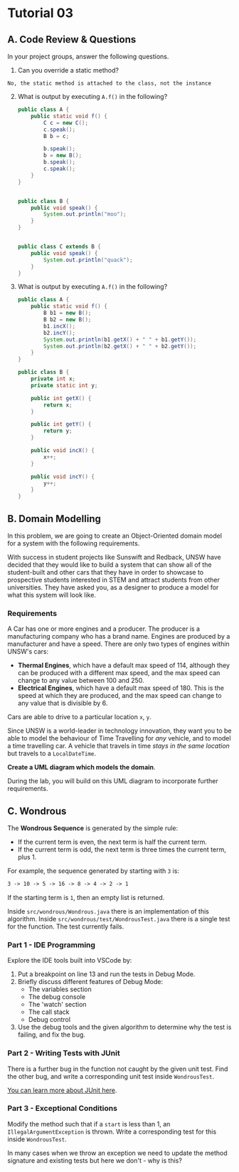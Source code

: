 # Tutorial 03

## A. Code Review & Questions

In your project groups, answer the following questions.

1. Can you override a static method?

```
No, the static method is attached to the class, not the instance
```

2. What is output by executing `A.f()` in the following?

   ```java
   public class A {
       public static void f() {
           C c = new C();
           c.speak();
           B b = c;

           b.speak();
           b = new B();
           b.speak();
           c.speak();
       }
   }


   public class B {
       public void speak() {
           System.out.println("moo");
       }
   }


   public class C extends B {
       public void speak() {
           System.out.println("quack");
       }
   }
   ```

3. What is output by executing `A.f()` in the following?

   ```java
   public class A {
       public static void f() {
           B b1 = new B();
           B b2 = new B();
           b1.incX();
           b2.incY();
           System.out.println(b1.getX() + " " + b1.getY());
           System.out.println(b2.getX() + " " + b2.getY());
       }
   }

   public class B {
       private int x;
       private static int y;

       public int getX() {
           return x;
       }

       public int getY() {
           return y;
       }

       public void incX() {
           x++;
       }

       public void incY() {
           y++;
       }
   }
   ```

## B. Domain Modelling

In this problem, we are going to create an Object-Oriented domain model for a system with the following requirements.

With success in student projects like Sunswift and Redback, UNSW have decided that they would like to build a system that can show all of the student-built and other cars that they have in order to showcase to prospective students interested in STEM and attract students from other universities. They have asked you, as a designer to produce a model for what this system will look like.

### Requirements

A Car has one or more engines and a producer. The producer is a manufacturing company who has a brand name. Engines are produced by a manufacturer and have a speed. There are only two types of engines within UNSW's cars:

- **Thermal Engines**, which have a default max speed of 114, although they can be produced with a different max speed, and the max speed can change to any value between 100 and 250.
- **Electrical Engines**, which have a default max speed of 180. This is the speed at which they are produced, and the max speed can change to any value that is divisible by 6.

Cars are able to drive to a particular location `x`, `y`.

Since UNSW is a world-leader in technology innovation, they want you to be able to model the behaviour of Time Travelling for _any_ vehicle, and to model a time travelling car. A vehicle that travels in time _stays in the same location_ but travels to a `LocalDateTime`.

**Create a UML diagram which models the domain**.

During the lab, you will build on this UML diagram to incorporate further requirements.

## C. Wondrous

The **Wondrous Sequence** is generated by the simple rule:

- If the current term is even, the next term is half the current term.
- If the current term is odd, the next term is three times the current term, plus 1.

For example, the sequence generated by starting with `3` is:

```txt
3 -> 10 -> 5 -> 16 -> 8 -> 4 -> 2 -> 1
```

If the starting term is `1`, then an empty list is returned.

Inside `src/wondrous/Wondrous.java` there is an implementation of this algorithm. Inside `src/wondrous/test/WondrousTest.java` there is a single test for the function. The test currently fails.

### Part 1 - IDE Programming

Explore the IDE tools built into VSCode by:

1. Put a breakpoint on line 13 and run the tests in Debug Mode.
2. Briefly discuss different features of Debug Mode:
   - The variables section
   - The debug console
   - The 'watch' section
   - The call stack
   - Debug control
3. Use the debug tools and the given algorithm to determine why the test is failing, and fix the bug.

### Part 2 - Writing Tests with JUnit

There is a further bug in the function not caught by the given unit test. Find the other bug, and write a corresponding unit test inside `WondrousTest`.

[You can learn more about JUnit here](https://www.vogella.com/tutorials/JUnit/article.html).

### Part 3 - Exceptional Conditions

Modify the method such that if a `start` is less than 1, an `IllegalArgumentException` is thrown. Write a corresponding test for this inside `WondrousTest`.

In many cases when we throw an exception we need to update the method signature and existing tests but here we don't - why is this?
